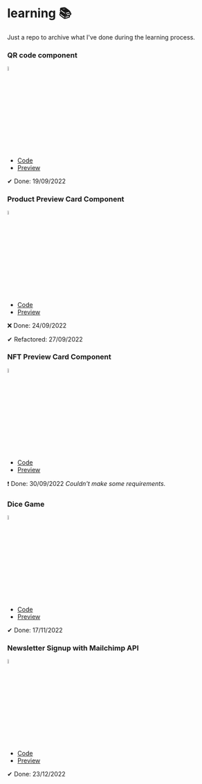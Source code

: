 <h1>learning 📚</h2>
<p>Just a repo to archive what I've done during the learning process.</p>
<h3>QR code component</h3>
<img src="https://skillicons.dev/icons?i=html,css" style="width: 5%;">
<ul><li><a href="https://github.com/hugocerezer/learning/tree/main/qr-code-component-main">Code</a></li>
<li><a href="https://hugocerezer.github.io/learning/qr-code-component-main/">Preview</a></li>
</ul>
<p>✔ Done: 19/09/2022</p>

<h3>Product Preview Card Component</h3>
<img src="https://skillicons.dev/icons?i=html,css" style="width: 5%;">
<ul><li><a href="https://github.com/hugocerezer/learning/tree/main/product-preview-card-component-main">Code</a></li>
<li><a href="https://hugocerezer.github.io/learning/product-preview-card-component-main">Preview</a></li></ul>
<p>❌ Done: 24/09/2022</p>
<p>✔ Refactored: 27/09/2022</p>

<h3>NFT Preview Card Component</h3>
<img src="https://skillicons.dev/icons?i=html,css" style="width: 5%;">
<ul><li><a href="https://github.com/hugocerezer/learning/tree/main/nft-preview-card-component-main">Code</a></li>
<li><a href="https://hugocerezer.github.io/learning/nft-preview-card-component-main/">Preview</a></li></ul>
<p>❗ Done: 30/09/2022 <em>Couldn't make some requirements.</em></p>

<h3>Dice Game</h3>
<img src="https://skillicons.dev/icons?i=html,css,js" style="width: 5%;">
<ul><li><a href="https://github.com/hugocerezer/learning/tree/main/dice-game">Code</a></li>
<li><a href="https://hugocerezer.github.io/learning/dice-game/">Preview</a></li></ul>
<p>✔ Done: 17/11/2022</p>

<h3>Newsletter Signup with Mailchimp API</h3>
<img src="https://skillicons.dev/icons?i=html,css,js" style="width: 5%;">
<ul><li><a href="https://github.com/hugocerezer/learning/tree/main/dice-game">Code</a></li>
<li><a href="https://hugocerezer.github.io/learning/dice-game/">Preview</a></li></ul>
<p>✔ Done: 23/12/2022</p>